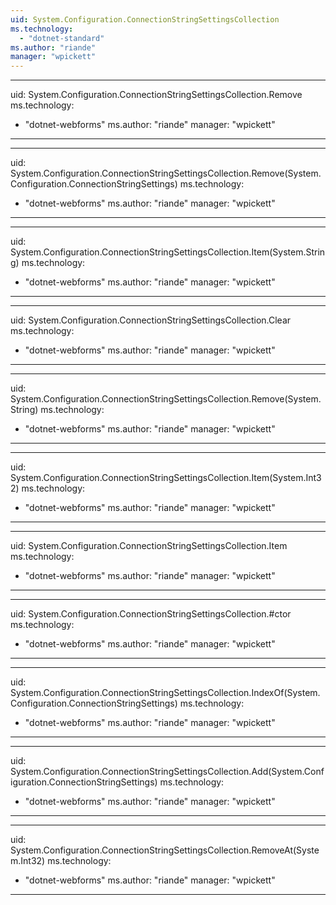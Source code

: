 ```yaml
---
uid: System.Configuration.ConnectionStringSettingsCollection
ms.technology: 
  - "dotnet-standard"
ms.author: "riande"
manager: "wpickett"
---
```


---
uid: System.Configuration.ConnectionStringSettingsCollection.Remove
ms.technology: 
  - "dotnet-webforms"
ms.author: "riande"
manager: "wpickett"
---

---
uid: System.Configuration.ConnectionStringSettingsCollection.Remove(System.Configuration.ConnectionStringSettings)
ms.technology: 
  - "dotnet-webforms"
ms.author: "riande"
manager: "wpickett"
---

---
uid: System.Configuration.ConnectionStringSettingsCollection.Item(System.String)
ms.technology: 
  - "dotnet-webforms"
ms.author: "riande"
manager: "wpickett"
---

---
uid: System.Configuration.ConnectionStringSettingsCollection.Clear
ms.technology: 
  - "dotnet-webforms"
ms.author: "riande"
manager: "wpickett"
---

---
uid: System.Configuration.ConnectionStringSettingsCollection.Remove(System.String)
ms.technology: 
  - "dotnet-webforms"
ms.author: "riande"
manager: "wpickett"
---

---
uid: System.Configuration.ConnectionStringSettingsCollection.Item(System.Int32)
ms.technology: 
  - "dotnet-webforms"
ms.author: "riande"
manager: "wpickett"
---

---
uid: System.Configuration.ConnectionStringSettingsCollection.Item
ms.technology: 
  - "dotnet-webforms"
ms.author: "riande"
manager: "wpickett"
---

---
uid: System.Configuration.ConnectionStringSettingsCollection.#ctor
ms.technology: 
  - "dotnet-webforms"
ms.author: "riande"
manager: "wpickett"
---

---
uid: System.Configuration.ConnectionStringSettingsCollection.IndexOf(System.Configuration.ConnectionStringSettings)
ms.technology: 
  - "dotnet-webforms"
ms.author: "riande"
manager: "wpickett"
---

---
uid: System.Configuration.ConnectionStringSettingsCollection.Add(System.Configuration.ConnectionStringSettings)
ms.technology: 
  - "dotnet-webforms"
ms.author: "riande"
manager: "wpickett"
---

---
uid: System.Configuration.ConnectionStringSettingsCollection.RemoveAt(System.Int32)
ms.technology: 
  - "dotnet-webforms"
ms.author: "riande"
manager: "wpickett"
---
